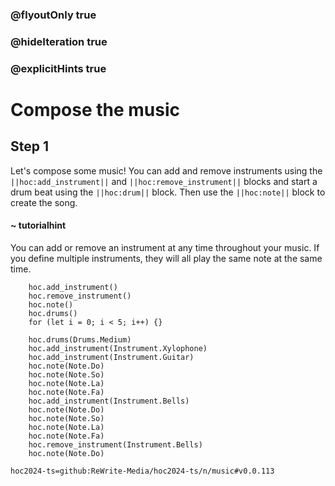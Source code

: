 ### @flyoutOnly true
### @hideIteration true
### @explicitHints true

# Compose the music

## Step 1
Let's compose some music! You can add and remove instruments using the ``||hoc:add_instrument||`` and ``||hoc:remove_instrument||`` blocks and start a drum beat using the ``||hoc:drum||`` block. Then use the ``||hoc:note||`` block to create the song. 

#### ~ tutorialhint
You can add or remove an instrument at any time throughout your music. If you define multiple instruments, they will all play the same note at the same time.

```ghost
    hoc.add_instrument()
    hoc.remove_instrument()
    hoc.note()
    hoc.drums()
    for (let i = 0; i < 5; i++) {}
```
```template
    hoc.drums(Drums.Medium)
    hoc.add_instrument(Instrument.Xylophone)
    hoc.add_instrument(Instrument.Guitar)
    hoc.note(Note.Do)
    hoc.note(Note.So)
    hoc.note(Note.La)
    hoc.note(Note.Fa)
    hoc.add_instrument(Instrument.Bells)
    hoc.note(Note.Do)
    hoc.note(Note.So)
    hoc.note(Note.La)
    hoc.note(Note.Fa)
    hoc.remove_instrument(Instrument.Bells)
    hoc.note(Note.Do)
```

```package
hoc2024-ts=github:ReWrite-Media/hoc2024-ts/n/music#v0.0.113
```